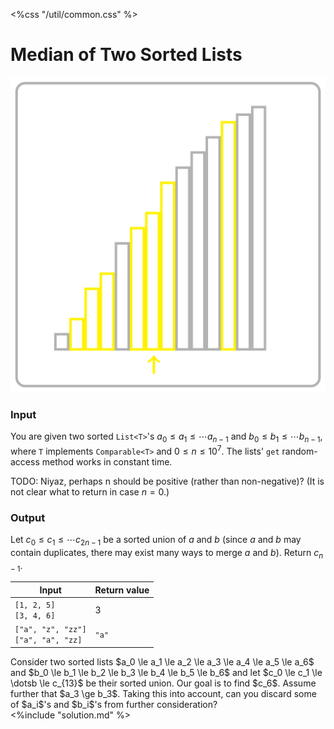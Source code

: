 <%css "/util/common.css" %>

# Median of Two Sorted Lists

<div class="logo">
    <img src="../../images/median_two_lists_logo.png">
</div>

### Input

You are given two sorted `List<T>`'s 
$a_0 \le a_1 \le \dotsb a_{n-1}$ 
and
$b_0 \le b_1 \le \dotsb b_{n-1}$, where `T`
implements `Comparable<T>`
and $0 \le n \le 10^7$.
The lists' `get` random-access method works in constant time.

TODO: Niyaz, perhaps n should be positive (rather than non-negative)?
(It is not clear what to return in case $n=0$.)

### Output

Let $c_0 \le c_1 \le \dotsb c_{2n-1}$ be a sorted union of $a$ and $b$
(since $a$ and $b$ may contain duplicates, there may exist many ways to
merge $a$ and $b$). Return $c_{n-1}$.

<div class="samples">

| Input                                      | Return value |
|--------------------------------------------|--------------|
| `[1, 2, 5]` <br/> `[3, 4, 6]`              | 3            |
| `["a", "z", "zz"]` <br/> `["a", "a", "zz]` | `"a"`        |

</div>

<div class="hint">
Consider two sorted lists
$a_0 \le a_1 \le a_2 \le a_3 \le a_4 \le a_5 \le a_6$ and
$b_0 \le b_1 \le b_2 \le b_3 \le b_4 \le b_5 \le b_6$
and let $c_0 \le c_1 \le \dotsb \le c_{13}$ be their sorted 
union. Our goal is to find $c_6$. Assume further that 
$a_3 \ge b_3$. Taking this into account, can you 
discard some of $a_i$'s and $b_i$'s from further consideration?
</div>

<div class="hint">
<%include "solution.md" %>
</div>
